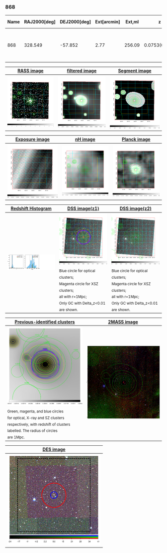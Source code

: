 <div STYLE="page-break-after: always;"></div>

### 868

|Name|RAJ2000[deg]|DEJ2000[deg] |Ext[arcmin]| Ext,ml | z | z_src| C|GC(XSZ,Delta_z<0.01)| GC(OPT,Delta_z<0.01)|GC| R_sig[arcmin] | R500[arcmin] | R500[Mpc]| CRsig[c/s] | CR500[c/s] |L500[1E44 erg/s]|F500[1E-12 erg/s/cm^2]| M500[1E14 Msun]|Tx[keV]|Cnt_sig|Beta|Rc[arcmin]|Comment|Alias|
|---|---|---|---|---|---|------|---|--------|---------|----------|---|---|---|---|---|---|---|---|---|---|---|---|---|---|
|868| 328.549| -57.852| 2.77| 256.09| 0.0753(0.005)| z1, z_xsz| B| MCXC, PSZ2, Tar, XB| A, W| A, MCXC, N, PSZ2, Tar, W, XB| 22.725| 12.377| 1.061| 0.838(0.079)| 0.779(0.074)| 2.086(0.092)| 15.007(0.663)| 3.65(0.08)| 4.87(0.07)| 301.0| 0.723(-0.043+0.052)| 4.129(-0.472+0.533)| -| k348|

|[RASS image](../image/868/868_img.pdf)|[filtered image](../image/868/868_fil.pdf)|[Segment image](../image/868/868_seg.pdf)|
|-------------------|--------------------|-------------------|
| <img src="../image/868/868_img.png" width="300">  | <img src="../image/868/868_fil.png" width="300">   | <img src="../image/868/868_seg.png" width="300">  |

|[Exposure image](../image/868/868_mex.pdf)| [nH image](../image/868/868_nh.pdf)| [Planck image](../image/868/868_p.pdf)|
|-------------------|--------------------|-------------------|
|<img src="../image/868/868_mex.png" width="300">   | <img src="../image/868/868_nh.png" width="300">    | <img src="../image/868/868_p.png" width="300"> |

|[Redshift Histogram](../image/868/868_zg.pdf) | [DSS image(z1)](../image/868/868_dss_z1.pdf)      |  [DSS image(z2)](../image/868/868_dss_z2.pdf)    |
|-------------------|--------------------|-------------------|
|<img src="../image/868/868_zg.png" width="300"> |<img src="../image/868/868_dss_z1.png" width="300"> <sub><br>Blue circle for optical clusters; <br>Magenta circle for XSZ clusters; <br>all with r=1Mpc; <br>Only GC with Delta_z<0.01 are shown. </sub>| <img src="../image/868/868_dss_z2.png" width="300"><sub><br>Blue circle for optical clusters; <br>Magenta circle for XSZ clusters; <br>all with r=1Mpc; <br>Only GC with Delta_z<0.01 are shown. </sub> |

|[Previous-identified clusters](../image/868/868_gc.pdf) | [2MASS image](../image/868/868_2mass.pdf)      |
|-------------------|-------------------|
|<img src=../image/868/868_gc.png width="300"> <br><sub>Green, magenta, and blue circles <br>for optical, X-ray and SZ clusters <br>respectively, with redshift of clusters <br>labelled. The radius of circles <br>are 1Mpc.</sub>|<img src="../image/868/868_2mass.png" width="300">  |

|[DES image](../image/868/868_des.pdf)   |
|-------------------|
| <img src="../image/868/868_des.png" width="300">  |
